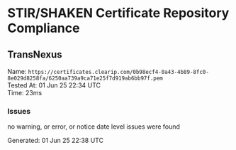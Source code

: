 # STIR/SHAKEN Certificate Repository Compliance

## TransNexus

Name: `https://certificates.clearip.com/0b98ecf4-0a43-4b89-8fc0-8e029d8258fa/6250aa739a9ca71e25f7d919ab6bb97f.pem`\
Tested At: 01 Jun 25 22:34 UTC\
Time: 23ms

### Issues

no warning, or error, or notice date level issues were found

Generated: 01 Jun 25 22:38 UTC